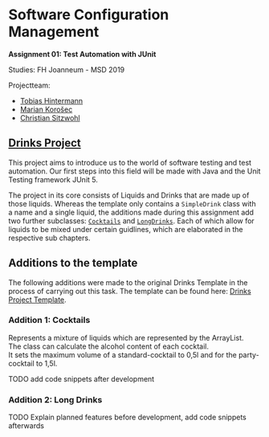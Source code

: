 # Software Configuration Management

**Assignment 01: Test Automation with JUnit**

Studies: FH Joanneum - MSD 2019

Projectteam:

- [Tobias Hintermann][tobi]
- [Marian Korošec][marian]
- [Christian Sitzwohl][chrisu]

## [Drinks Project](#beschreibung)

This project aims to introduce us to the world of software testing and test automation. Our first steps into this field will be made with Java and the Unit Testing framework JUnit 5.

The project in its core consists of Liquids and Drinks that are made up of those liquids. Whereas the template only contains a `SimpleDrink` class with a name and a single liquid, the additions made during this assignment add two further subclasses: [`Cocktails`](#addition-1:-cocktails) and [`LongDrinks`](#addition-2:-long-drinks). Each of which allow for liquids to be mixed under certain guidlines, which are elaborated in the respective sub chapters.

## Additions to the template

The following additions were made to the original Drinks Template in the process of carrying out this task.
The template can be found here: [Drinks Project Template][template].

### Addition 1: Cocktails

Represents a mixture of liquids which are represented by the ArrayList.  
The class can calculate the alcohol content of each cocktail.  
It sets the maximum volume of a standard-cocktail to 0,5l and for the party-cocktail to 1,5l.

TODO add code snippets after development

### Addition 2: Long Drinks

TODO Explain planned features before development, add code snippets afterwards

[tobi]: https://github.com/fly8899
[marian]: https://github.com/m4rien0
[chrisu]: https://github.com/sitcha07
[template]: https://github.com/michaelulm/software-configuration-management/tree/master/test-automation/junit5/Drinks
